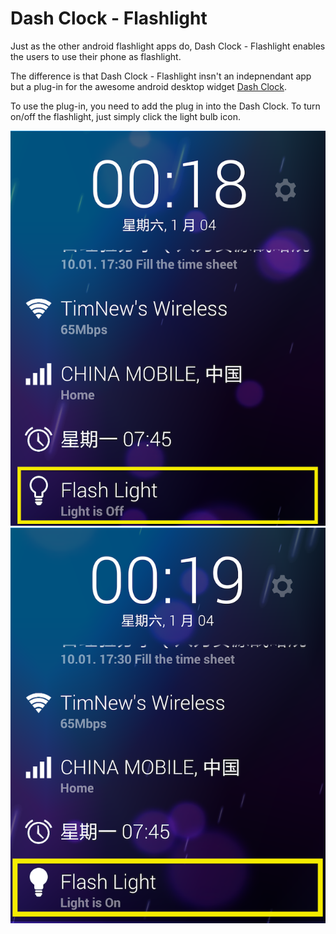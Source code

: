 Dash Clock - Flashlight 
====================

Just as the other android flashlight apps do, Dash Clock - Flashlight enables the users to use their phone as flashlight. 

The difference is that Dash Clock - Flashlight insn't an indepnendant app but a plug-in for the awesome android desktop widget [Dash Clock](https://play.google.com/store/apps/details?id=net.nurik.roman.dashclock).

To use the plug-in, you need to add the plug in into the Dash Clock. To turn on/off the flashlight, just simply click the light bulb icon.

![image](doc/Screenshot-off.png)
![image](doc/Screenshot-on.png)
